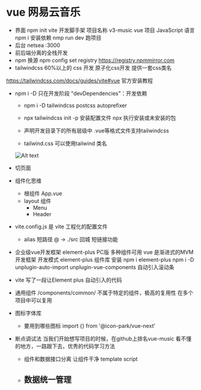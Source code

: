 # vue 网易云音乐

- 界面 
    npm init vite 开发脚手架
    项目名称 v3-music
    vue 项目
    JavaScript 语言
    npm i 安装依赖
    nmp run dev 跑项目
- 后台
    netsea
    :3000
- 前后端分离的全栈开发
- npm 换源
    npm config set registry https://registry.npmmirror.com
- tailwindcss 60%以上的 css 开发 原子化css开发 提供一套css类名

https://tailwindcss.com/docs/guides/vite#vue 官方安装教程

- npm i -D 只在开发阶段   "devDependencies"：开发依赖
    - npm i -D tailwindcss postcss autoprefixer

    - npx tailwindcss init -p 安装配置文件
        npx 执行安装或未安装的包
    - 声明开发目录下的所有层级中 .vue等格式文件支持tailwindcss
    - tailwind.css 
    可以使用tailwind 类名


    ![Alt text](image.png)
- 切页面
- 组件化思维
    - 根组件 App.vue
    - layout 组件
        - Menu
        - Header
- vite.config.js 是 vite 工程化的配置文件
    - alias 短路径
        @ -> ./src 回城 短链接功能

- 企业级vue开发框架 element-plus PC版
    多种组件可用
    vue 是渐进式的MVM 开发框架 开发模式
    element-plus 组件库 
    安装 npm i element-plus 
    npm i -D unplugin-auto-import unplugin-vue-components
    <ElScrollbar> 自动引入滚动条

- vite 写了一段让Element plus 自动引入的代码

- 通用组件
    /components/common/
    不属于特定的组件，极高的复用性 在多个项目中可以复用
- 图标字体库
    - 要用到哪些图标
        import {} from '@icon-park/vue-next'


- 断点调试法
    当我们开始想写项目的时候，在github上排名vue-music 看不懂的地方，一路跟下去，优秀的代码学习方法
    - 组件和数据接口分离
        让组件干净 template script
    - 数据统一管理
        -
